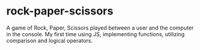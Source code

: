 # rock-paper-scissors
A game of Rock, Paper, Scissors played between a user and the computer in the console. My first time using JS, implementing functions, utilizing comparison and logical operators.